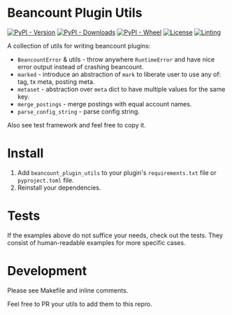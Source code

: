 Beancount Plugin Utils
===============================================================================

[![PyPI - Version](https://img.shields.io/pypi/v/beancount_plugin_utils)](https://pypi.org/project/beancount_plugin_utils/)
[![PyPI - Downloads](https://img.shields.io/pypi/dm/beancount_plugin_utils)](https://pypi.org/project/beancount_plugin_utils/)
[![PyPI - Wheel](https://img.shields.io/pypi/wheel/beancount_plugin_utils)](https://pypi.org/project/beancount_plugin_utils/)
[![License](https://img.shields.io/pypi/l/beancount_plugin_utils)](https://choosealicense.com/licenses/agpl-3.0/)
[![Linting](https://img.shields.io/badge/code%20style-black-000000.svg)](https://github.com/psf/black)


A collection of utils for writing beancount plugins:
- `BeancountError` & utils - throw anywhere `RuntimeError` and have nice error output instead of crashing beancount.
- `marked` - introduce an abstraction of `mark` to liberate user to use any of: tag, tx meta, posting meta.
- `metaset` - abstraction over `meta` dict to have multiple values for the same key.
- `merge_postings` - merge postings with equal account names.
- `parse_config_string` - parse config string.

Also see test framework and feel free to copy it.








Install
===============================================================================

1. Add `beancount_plugin_utils` to your plugin's `requirements.txt` file or `pyproject.toml` file.
2. Reinstall your dependencies.








Tests
===============================================================================

If the examples above do not suffice your needs, check out the tests.
They consist of human-readable examples for more specific cases.








Development
===============================================================================

Please see Makefile and inline comments.

Feel free to PR your utils to add them to this repro.
